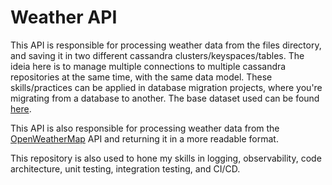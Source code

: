 # Weather API

This API is responsible for processing weather data from the files directory, and saving it in two different cassandra clusters/keyspaces/tables. The ideia here is to manage multiple connections to multiple cassandra repositories at the same time, with the same data model. These skills/practices can be applied in database migration projects, where you're migrating from a database to another. The base dataset used can be found [here](https://www.kaggle.com/muthuj7/weather-dataset).

This API is also responsible for processing weather data from the [OpenWeatherMap](https://openweathermap.org/) API and returning it in a more readable format.

This repository is also used to hone my skills in logging, observability, code architecture, unit testing, integration testing, and CI/CD.